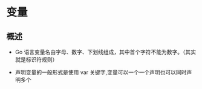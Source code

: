 # 变量

## 概述

+ Go 语言变量名由字母、数字、下划线组成，其中首个字符不能为数字。（其实就是标识符规则）

+ 声明变量的一般形式是使用 var 关键字,变量可以一个一个声明也可以同时声明多个
